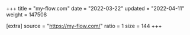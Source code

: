 +++
title = "my-flow.com"
date = "2022-03-22"
updated = "2022-04-11"
weight = 147508

[extra]
source = "https://my-flow.com/"
ratio = 1
size = 144
+++
